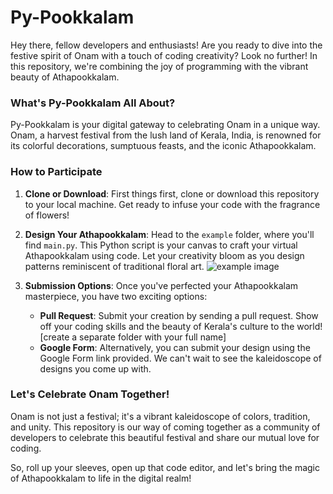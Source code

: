 # Py-Pookkalam

Hey there, fellow developers and enthusiasts! Are you ready to dive into the festive spirit of Onam with a touch of coding creativity? Look no further! In this repository, we're combining the joy of programming with the vibrant beauty of Athapookkalam.

### What's Py-Pookkalam All About?

Py-Pookkalam is your digital gateway to celebrating Onam in a unique way. Onam, a harvest festival from the lush land of Kerala, India, is renowned for its colorful decorations, sumptuous feasts, and the iconic Athapookkalam.

### How to Participate

1. **Clone or Download**: First things first, clone or download this repository to your local machine. Get ready to infuse your code with the fragrance of flowers!

2. **Design Your Athapookkalam**: Head to the `example` folder, where you'll find `main.py`. This Python script is your canvas to craft your virtual Athapookkalam using code. Let your creativity bloom as you design patterns reminiscent of traditional floral art.
![example image](https://raw.githubusercontent.com/blankspace-community/py-pookkalam/main/Example/example.jpeg?token=GHSAT0AAAAAAB5TFBTPMKBSQJP77BMB22TKZHELIUQ)
3. **Submission Options**: Once you've perfected your Athapookkalam masterpiece, you have two exciting options:
   - **Pull Request**: Submit your creation by sending a pull request. Show off your coding skills and the beauty of Kerala's culture to the world! [create a separate folder with your full name]
   - **Google Form**: Alternatively, you can submit your design using the Google Form link provided. We can't wait to see the kaleidoscope of designs you come up with.

### Let's Celebrate Onam Together!

Onam is not just a festival; it's a vibrant kaleidoscope of colors, tradition, and unity. This repository is our way of coming together as a community of developers to celebrate this beautiful festival and share our mutual love for coding.

So, roll up your sleeves, open up that code editor, and let's bring the magic of Athapookkalam to life in the digital realm!
